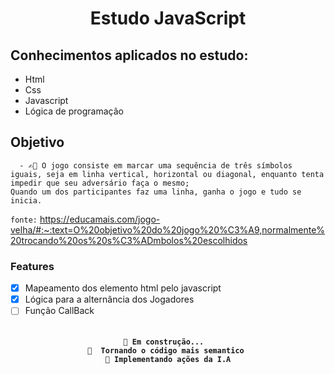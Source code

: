 #   <h1 align="center">Estudo JavaScript</h1>

##  Conhecimentos aplicados no estudo:

- Html 
- Css 
- Javascript
- Lógica de programação

## Objetivo

```
  - ✍🏼 O jogo consiste em marcar uma sequência de três símbolos iguais, seja em linha vertical, horizontal ou diagonal, enquanto tenta impedir que seu adversário faça o mesmo;
Quando um dos participantes faz uma linha, ganha o jogo e tudo se inicia.

```

`fonte:`
https://educamais.com/jogo-velha/#:~:text=O%20objetivo%20do%20jogo%20%C3%A9,normalmente%20trocando%20os%20s%C3%ADmbolos%20escolhidos


### Features

- [x] Mapeamento dos elemento html pelo javascript
- [x] Lógica para a alternância dos Jogadores
- [ ] Função CallBack

![]()

<h4 align="center"> 
    
    🚧 Em construção...  
	🚀  Tornando o código mais semantico 
    🚧 Implementando ações da I.A
</h4>
